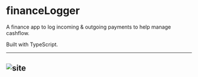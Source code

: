 # financeLogger

A finance app to log incoming & outgoing payments to help manage cashflow.

Built with TypeScript.

----

![site](https://i.ibb.co/5xYBwR6/fianncelogger.png)
----
